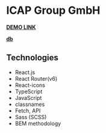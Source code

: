# **ICAP Group GmbH**

**[DEMO LINK](https://barantarasnew.github.io/icap-group-gmbh/)**

**[db](https://647a26e2a455e257fa646388.mockapi.io/solutions)**

## **Technologies**
+ React.js
+ React Router(v6)
+ React-icons
+ TypeScript
+ JavaScript
+ classnames
+ Fetch, API
+ Sass (SCSS)
+ BEM methodology